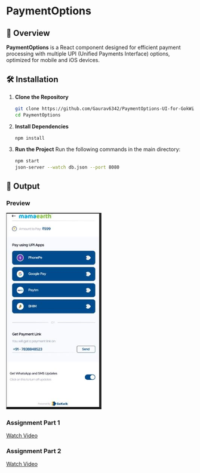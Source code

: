 

# PaymentOptions

## 📜 Overview
**PaymentOptions** is a React component designed for efficient payment processing with multiple UPI (Unified Payments Interface) options, optimized for mobile and iOS devices.

## 🛠 Installation

1. **Clone the Repository**
    ```bash
    git clone https://github.com/Gaurav6342/PaymentOptions-UI-for-GokWik.git
    cd PaymentOptions
    ```

2. **Install Dependencies**
    ```bash
    npm install
    ```

3. **Run the Project**
    Run the following commands in the main directory:
    ```bash
    npm start
    json-server --watch db.json --port 8080
    ```

## 📸 Output

### Preview
![Gokwik--Front-End-assignment-](Capture.JPG)

### Assignment Part 1
[Watch Video](https://www.loom.com/share/ce10b57e3cbb47128ee6460173ab62e9)

### Assignment Part 2
[Watch Video](https://www.loom.com/share/2948a308b0364ff78e227bb38f0e2520)

